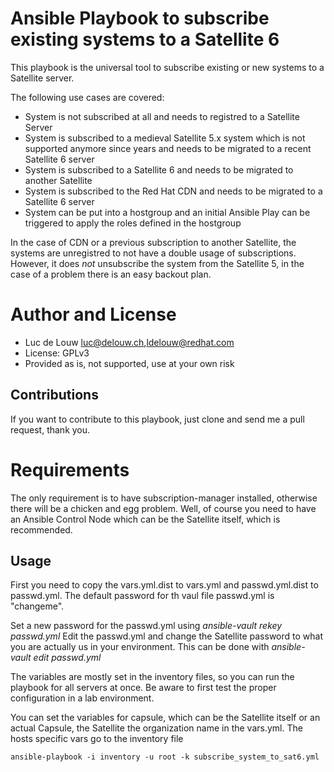 # Ansible Playbook to subscribe existing systems to a Satellite 6

This playbook is the universal tool to subscribe existing or new systems to a Satellite server.

The following use cases are covered:
* System is not subscribed at all and needs to registred to a Satellite Server
* System is subscribed to a medieval Satellite 5.x system which is not supported anymore since years and needs to be migrated to a recent Satellite 6 server
* System is subscribed to a Satellite 6 and needs to be migrated to another Satellite
* System is subscribed to the Red Hat CDN and needs to be migrated to a Satellite 6 server
* System can be put into a hostgroup and an initial Ansible Play can be triggered to apply the roles defined in the hostgroup 

In the case of CDN or a previous subscription to another Satellite, the systems are unregistred to not have a double usage of subscriptions. However, it does *not* unsubscribe the system from the Satellite 5, in the case of a problem there is an easy backout plan.

# Author and License
- Luc de Louw <luc@delouw.ch>,<ldelouw@redhat.com>
- License: GPLv3
- Provided as is, not supported, use at your own risk

## Contributions
If you want to contribute to this playbook, just clone and send me a pull request, thank you.

# Requirements

The only requirement is to have subscription-manager installed, otherwise there will be a chicken and egg problem. Well, of course you need to have an Ansible Control Node which can be the Satellite itself, which is recommended.

## Usage

First you need to copy the vars.yml.dist to vars.yml and passwd.yml.dist to passwd.yml. The default password for th vaul file passwd.yml is "changeme". 

Set a new password for the passwd.yml using *ansible-vault rekey passwd.yml* 
Edit the passwd.yml and change the Satellite password to what you are actually us in your environment. This can be done with  *ansible-vault edit passwd.yml*

The variables are mostly set in the inventory files, so you can run the playbook for all servers at once. Be aware to first test the proper configuration in a lab environment.

You can set the variables for capsule, which can be the Satellite itself or an actual Capsule, the Satellite the organization name in the vars.yml. The hosts specific vars go to the inventory file

```
ansible-playbook -i inventory -u root -k subscribe_system_to_sat6.yml
```
